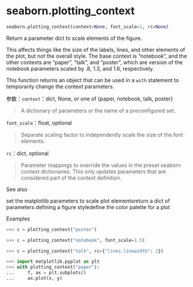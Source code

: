 # seaborn.plotting_context

```py
seaborn.plotting_context(context=None, font_scale=1, rc=None)
```

Return a parameter dict to scale elements of the figure.

This affects things like the size of the labels, lines, and other elements of the plot, but not the overall style. The base context is “notebook”, and the other contexts are “paper”, “talk”, and “poster”, which are version of the notebook parameters scaled by .8, 1.3, and 1.6, respectively.

This function returns an object that can be used in a `with` statement to temporarily change the context parameters.

参数：`context`：dict, None, or one of {paper, notebook, talk, poster}

> A dictionary of parameters or the name of a preconfigured set.

`font_scale`：float, optional

> Separate scaling factor to independently scale the size of the font elements.

`rc`：dict, optional

> Parameter mappings to override the values in the preset seaborn context dictionaries. This only updates parameters that are considered part of the context definition.



See also

set the matplotlib parameters to scale plot elementsreturn a dict of parameters defining a figure styledefine the color palette for a plot

Examples

```py
>>> c = plotting_context("poster")

```

```py
>>> c = plotting_context("notebook", font_scale=1.5)

```

```py
>>> c = plotting_context("talk", rc={"lines.linewidth": 2})

```

```py
>>> import matplotlib.pyplot as plt
>>> with plotting_context("paper"):
...     f, ax = plt.subplots()
...     ax.plot(x, y)                 

```